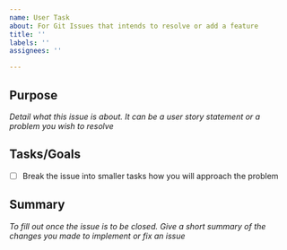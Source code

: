 ```yaml
---
name: User Task
about: For Git Issues that intends to resolve or add a feature
title: ''
labels: ''
assignees: ''

---
```


## Purpose
*Detail what this issue is about. It can be a user story statement or a problem you wish to resolve*

## Tasks/Goals
- [ ] Break the issue into smaller tasks how you will approach the problem

## Summary
*To fill out once the issue is to be closed. Give a short summary of the changes you made to implement or fix an issue*
